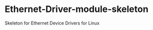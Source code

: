 Ethernet-Driver-module-skeleton
===============================

Skeleton for Ethernet Device Drivers for Linux
